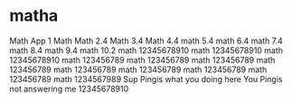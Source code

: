 # matha
Math App 1
Math
Math 2.4
Math 3.4
Math 4.4
math 5.4
math 6.4
math 7.4
math 8.4
math 9.4
math 10.2
math 12345678910
math 12345678910
math 12345678910
math 123456789
math 123456789
math 123456789
math 123456789
math 123456789
math 123456789
math 123456789
math 123456789
math 1234567989
Sup Pingis what you doing here
You Pingis not answering me 
12345678910